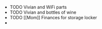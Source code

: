 - TODO Vivian and WiFi parts
- TODO Vivian and bottles of wine
- TODO [[Mom]] Finances for storage locker
-